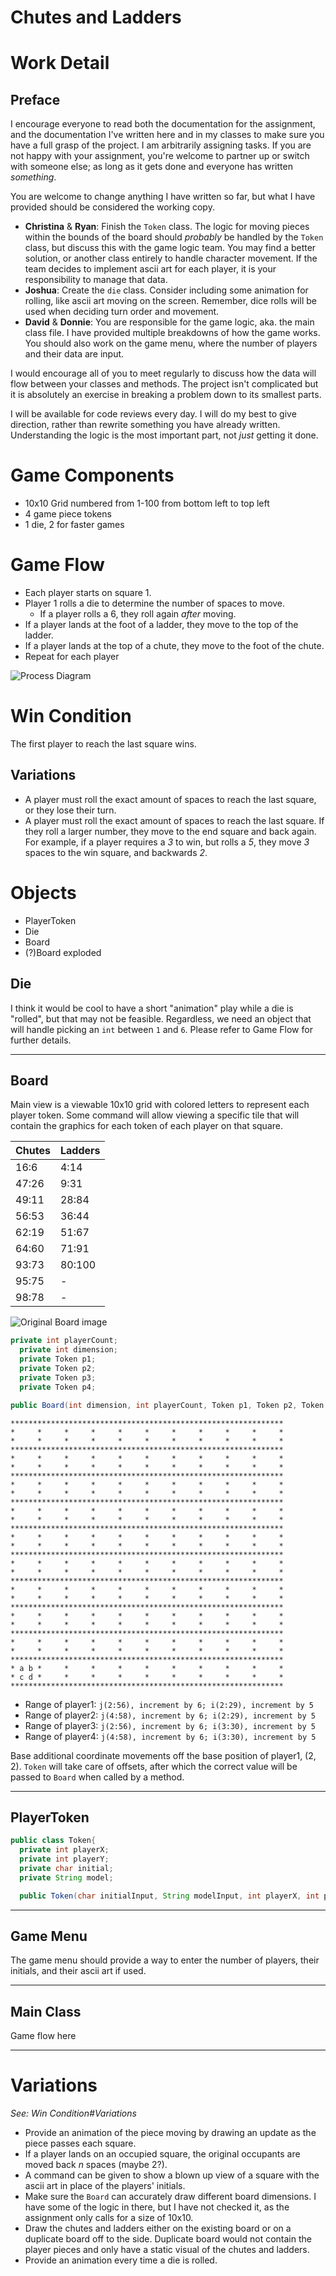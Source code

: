 # Chutes and Ladders

# Work Detail
## Preface
I encourage everyone to read both the documentation for the assignment, and the documentation I've written here and in my classes to make sure you have a full grasp of the project. I am arbitrarily assigning tasks. If you are not happy with your assignment, you're welcome to partner up or switch with someone else; as long as it gets done and everyone has written _something_. 

You are welcome to change anything I have written so far, but what I have provided should be considered the working copy. 

- **Christina** & **Ryan**: Finish the `Token` class. The logic for moving pieces within the bounds of the board should _probably_ be handled by the `Token` class, but discuss this with the game logic team. You may find a better solution, or another class entirely to handle character movement. If the team decides to implement ascii art for each player, it is your responsibility to manage that data.
- **Joshua**: Create the `die` class. Consider including some animation for rolling, like ascii art moving on the screen. Remember, dice rolls will be used when deciding turn order and movement.
- **David** & **Donnie**: You are responsible for the game logic, aka. the main class file. I have provided multiple breakdowns of how the game works. You should also work on the game menu, where the number of players and their data are input. 

I would encourage all of you to meet regularly to discuss how the data will flow between your classes and methods. The project isn't complicated but it is absolutely an exercise in breaking a problem down to its smallest parts. 

I will be available for code reviews every day. I will do my best to give direction, rather than rewrite something you have already written. Understanding the logic is the most important part, not _just_ getting it done.

# Game Components

- 10x10 Grid numbered from 1-100 from bottom left to top left
- 4 game piece tokens
- 1 die, 2 for faster games


# Game Flow
- Each player starts on square 1.
- Player 1 rolls a die to determine the number of spaces to move. 
	- If a player rolls a 6, they roll again _after_ moving.
- If a player lands at the foot of a ladder, they move to the top of the ladder. 
- If a player lands at the top of a chute, they move to the foot of the chute.
- Repeat for each player

![Process Diagram](assets/FlowChart.png)



# Win Condition
The first player to reach the last square wins.

## Variations
- A player must roll the exact amount of spaces to reach the last square, or they lose their turn.
- A player must roll the exact amount of spaces to reach the last square. If they roll a larger number, they move to the end square and back again. For example, if a player requires a _3_ to win, but rolls a _5_, they move _3_ spaces to the win square, and backwards _2_.


# Objects
- PlayerToken
- Die
- Board
- (?)Board exploded

## Die
I think it would be cool to have a short "animation" play while a die is "rolled", but that may not be feasible. Regardless, we need an object that will handle picking an `int` between `1` and `6`. Please refer to Game Flow for further details.

---
## Board

Main view is a viewable 10x10 grid with colored letters to represent each player token. Some command will allow viewing a specific tile that will contain the graphics for each token of each player on that square. 

|Chutes|Ladders|
|-|-|
|16:6|4:14|
|47:26|9:31|
|49:11|28:84|
|56:53|36:44|
|62:19|51:67|
|64:60|71:91|
|93:73|80:100|
|95:75|-|
|98:78|-|

![Original Board image](assets/pic79293.webp)

```java
private int playerCount;
  private int dimension;
  private Token p1;
  private Token p2;
  private Token p3;
  private Token p4;

public Board(int dimension, int playerCount, Token p1, Token p2, Token p3, Token p4){[...]}
```

```
*************************************************************
*     *     *     *     *     *     *     *     *     *     *
*     *     *     *     *     *     *     *     *     *     *
*************************************************************
*     *     *     *     *     *     *     *     *     *     *
*     *     *     *     *     *     *     *     *     *     *
*************************************************************
*     *     *     *     *     *     *     *     *     *     *
*     *     *     *     *     *     *     *     *     *     *
*************************************************************
*     *     *     *     *     *     *     *     *     *     *
*     *     *     *     *     *     *     *     *     *     *
*************************************************************
*     *     *     *     *     *     *     *     *     *     *
*     *     *     *     *     *     *     *     *     *     *
*************************************************************
*     *     *     *     *     *     *     *     *     *     *
*     *     *     *     *     *     *     *     *     *     *
*************************************************************
*     *     *     *     *     *     *     *     *     *     *
*     *     *     *     *     *     *     *     *     *     *
*************************************************************
*     *     *     *     *     *     *     *     *     *     *
*     *     *     *     *     *     *     *     *     *     *
*************************************************************
*     *     *     *     *     *     *     *     *     *     *
*     *     *     *     *     *     *     *     *     *     *
*************************************************************
* a b *     *     *     *     *     *     *     *     *     *
* c d *     *     *     *     *     *     *     *     *     *
*************************************************************
```

- Range of player1: `j(2:56), increment by 6; i(2:29), increment by 5`
- Range of player2: `j(4:58), increment by 6; i(2:29), increment by 5`
- Range of player3: `j(2:56), increment by 6; i(3:30), increment by 5`
- Range of player4: `j(4:58), increment by 6; i(3:30), increment by 5`

Base additional coordinate movements off the base position of player1, (2, 2). `Token` will take care of offsets, after which the correct value will be passed to `Board` when called by a method. 



---
## PlayerToken
```java
public class Token{
  private int playerX;
  private int playerY;
  private char initial;
  private String model;

  public Token(char initialInput, String modelInput, int playerX, int playerY){[...]}
```

---
## Game Menu
The game menu should provide a way to enter the number of players, their initials, and their ascii art if used. 


---
## Main Class
Game flow here


---
# Variations
_See: Win Condition#Variations_
- Provide an animation of the piece moving by drawing an update as the piece passes each square.
- If a player lands on an occupied square, the original occupants are moved back _n_ spaces (maybe 2?).
- A command can be given to show a blown up view of a square with the ascii art in place of the players' initials.
- Make sure the `Board` can accurately draw different board dimensions. I have some of the logic in there, but I have not checked it, as the assignment only calls for a size of 10x10.
- Draw the chutes and ladders either on the existing board or on a duplicate board off to the side. Duplicate board would not contain the player pieces and only have a static visual of the chutes and ladders.
- Provide an animation every time a die is rolled.
